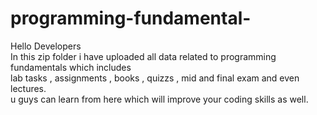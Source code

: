 # programming-fundamental-
Hello Developers
<br>
In this zip folder i have uploaded all data related to programming fundamentals which includes 
<br>
lab tasks , assignments , books , quizzs , mid and final exam and even lectures.
<br>
u guys can learn from here which will improve your coding skills as well.

